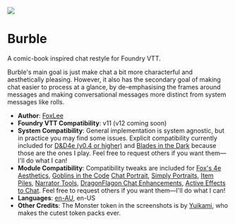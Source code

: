 ![](https://img.shields.io/badge/Foundry-v11-informational)

# Burble
A comic-book inspired chat restyle for Foundry VTT.

Burble's main goal is just make chat a bit more characterful and aesthetically pleasing. However, it also has the secondary goal of making chat easier to process at a glance, by de-emphasising the frames around messages and making conversational messages more distinct from system messages like rolls.
* **Author**: [FoxLee](https://github.com/FoxLee)
* **Foundry VTT Compatibility**: v11 (v12 coming soon)
* **System Compatibility**: General implementation is system agnostic, but in practice you may find some issues. Explicit compatibility currently included for [D&D4e (v0.4 or higher)](https://github.com/EndlesNights/dnd4eBeta) and [Blades in the Dark](https://foundryvtt.com/packages/blades-in-the-dark) because those are the ones I play. Feel free to request others if you want them—I'll do what I can!
* **Module Compatibility**: Compatibility tweaks are included for [Fox's 4e Aesthetics](https://github.com/FoxLee/fox-4e-styling), [Goblins in the Code](https://github.com/FoxLee/Goblins-in-the-Code) [Chat Portrait](https://foundryvtt.com/packages/chat-portrait), [Simply Portraits](https://foundryvtt.com/packages/simply-portraits), [Item Piles](https://foundryvtt.com/packages/item-piles), [Narrator Tools](https://foundryvtt.com/packages/narrator-tools), [DragonFlagon Chat Enhancements](https://foundryvtt.com/packages/df-chat-enhance), [Active Effects to Chat](https://github.com/BadIdeasBureau/ae-to-chat). Feel free to request others if you want them—I'll do what I can!
* **Languages**: [en-AU](https://github.com/FoxLee/fvtt-locale-en-au), en-US
* **Other Credits**: The Monster token in the screenshots is by [Yuikami](https://yuikami.tumblr.com), who makes the cutest token packs ever.

